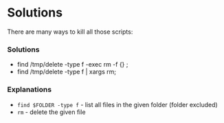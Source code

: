 # Solutions

There are many ways to kill all those scripts:

### Solutions
* find /tmp/delete -type f -exec rm -f {} \;
* find /tmp/delete -type f | xargs rm;

### Explanations
* `find $FOLDER -type f` - list all files in the given folder (folder excluded)
* `rm` - delete the given file
